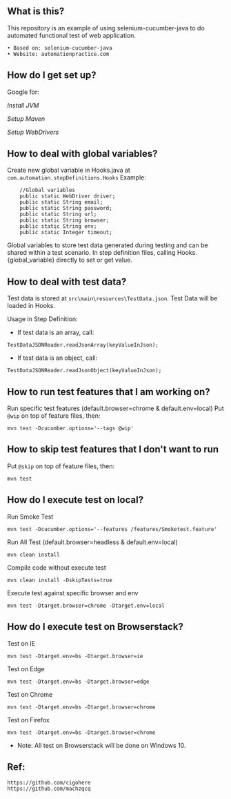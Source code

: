 ## What is this?

This repository is an example of using selenium-cucumber-java to do automated functional test of web application.

	• Based on: selenium-cucumber-java
	• Website: automationpractice.com

## How do I get set up?

Google for:

*Install JVM*

*Setup Maven*

*Setup WebDrivers*

## How to deal with global variables?
Create new global variable in Hooks.java at `com.automation.stepDefinitions.Hooks`
Example:
```
    //Global variables
    public static WebDriver driver;
    public static String email;
    public static String password;
    public static String url;
    public static String browser;
    public static String env;
    public static Integer timeout;
```

Global variables to store test data generated during testing and can be shared within a test scenario. In step definition files, calling Hooks.{global_variable} directly to set or get value.

## How to deal with test data?
Test data is stored at `src\main\resources\TestData.json`. Test Data will be loaded in Hooks.

Usage in Step Definition:
- If test data is an array, call:
```
TestDataJSONReader.readJsonArray(keyValueInJson);
```
- If test data is an object, call:
```
TestDataJSONReader.readJsonObject(keyValueInJson);
```

## How to run test features that I am working on?
Run specific test features (default.browser=chrome & default.env=local)
Put `@wip` on top of feature files, then:
```
mvn test -Dcucumber.options='--tags @wip'
```

## How to skip test features that I don't want to run
Put `@skip` on top of feature files, then:
```
mvn test
```

## How do I execute test on local?
Run Smoke Test
```
mvn test -Dcucumber.options='--features /features/Smoketest.feature'
```

Run All Test (default.browser=headless & default.env=local)
```
mvn clean install
```
Compile code without execute test
```
mvn clean install -DskipTests=true
```
Execute test against specific browser and env
```
mvn test -Dtarget.browser=chrome -Dtarget.env=local
```

## How do I execute test on Browserstack?

Test on IE
```
mvn test -Dtarget.env=bs -Dtarget.browser=ie
```

Test on Edge
```
mvn test -Dtarget.env=bs -Dtarget.browser=edge
```

Test on Chrome
```
mvn test -Dtarget.env=bs -Dtarget.browser=chrome
```

Test on Firefox
```
mvn test -Dtarget.env=bs -Dtarget.browser=chrome
```
* Note: All test on Browserstack will be done on Windows 10.

## Ref:
```
https://github.com/cigohere
https://github.com/machzqcq
```
